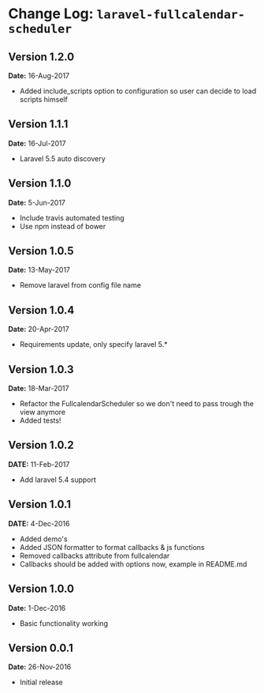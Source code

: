 Change Log: `laravel-fullcalendar-scheduler`
============================================

## Version 1.2.0

**Date:** 16-Aug-2017

- Added include_scripts option to configuration so user can decide to load scripts himself

## Version 1.1.1

**Date:** 16-Jul-2017

- Laravel 5.5 auto discovery

## Version 1.1.0

**Date:** 5-Jun-2017

- Include travis automated testing
- Use npm instead of bower

## Version 1.0.5

**Date:** 13-May-2017

- Remove laravel from config file name

## Version 1.0.4

**Date:** 20-Apr-2017

- Requirements update, only specify laravel 5.*

## Version 1.0.3

**Date:** 18-Mar-2017

- Refactor the FullcalendarScheduler so we don't need to pass trough the view anymore
- Added tests!

## Version 1.0.2

**DATE:** 11-Feb-2017

- Add laravel 5.4 support

## Version 1.0.1

**DATE:** 4-Dec-2016

- Added demo's
- Added JSON formatter to format callbacks & js functions
- Removed callbacks attribute from fullcalendar
- Callbacks should be added with options now, example in README.md

## Version 1.0.0

**Date:** 1-Dec-2016

- Basic functionality working

## Version 0.0.1

**Date:** 26-Nov-2016

- Initial release